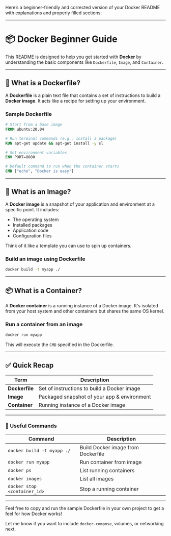 Here’s a beginner-friendly and corrected version of your Docker README with explanations and properly filled sections:

---

# 📦 Docker Beginner Guide

This README is designed to help you get started with **Docker** by understanding the basic components like `Dockerfile`, `Image`, and `Container`.

---

## 🐳 What is a Dockerfile?

A **Dockerfile** is a plain text file that contains a set of instructions to build a **Docker image**. It acts like a recipe for setting up your environment.

### Sample Dockerfile

```Dockerfile
# Start from a base image
FROM ubuntu:20.04

# Run terminal commands (e.g., install a package)
RUN apt-get update && apt-get install -y sl

# Set environment variables
ENV PORT=8080

# Default command to run when the container starts
CMD ["echo", "Docker is easy"]
```

---

## 🧱 What is an Image?

A **Docker image** is a snapshot of your application and environment at a specific point. It includes:

* The operating system
* Installed packages
* Application code
* Configuration files

Think of it like a template you can use to spin up containers.

### Build an image using Dockerfile

```bash
docker build -t myapp ./
```

---

## 📦 What is a Container?

A **Docker container** is a running instance of a Docker image. It's isolated from your host system and other containers but shares the same OS kernel.

### Run a container from an image

```bash
docker run myapp
```

This will execute the `CMD` specified in the Dockerfile.

---

## ✅ Quick Recap

| Term           | Description                                 |
| -------------- | ------------------------------------------- |
| **Dockerfile** | Set of instructions to build a Docker image |
| **Image**      | Packaged snapshot of your app & environment |
| **Container**  | Running instance of a Docker image          |

---

### 🚀 Useful Commands

| Command                      | Description                        |
| ---------------------------- | ---------------------------------- |
| `docker build -t myapp ./`   | Build Docker image from Dockerfile |
| `docker run myapp`           | Run container from image           |
| `docker ps`                  | List running containers            |
| `docker images`              | List all images                    |
| `docker stop <container_id>` | Stop a running container           |

---

Feel free to copy and run the sample Dockerfile in your own project to get a feel for how Docker works!

Let me know if you want to include `docker-compose`, volumes, or networking next.
